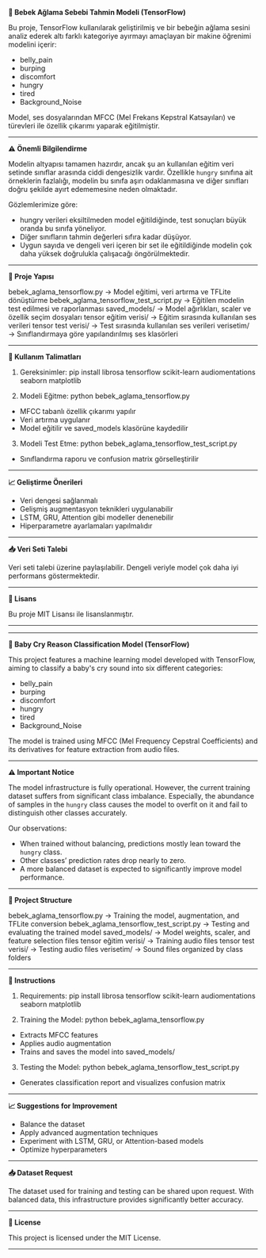 **👶 Bebek Ağlama Sebebi Tahmin Modeli (TensorFlow)**

Bu proje, TensorFlow kullanılarak geliştirilmiş ve bir bebeğin ağlama sesini analiz ederek altı farklı kategoriye ayırmayı amaçlayan bir makine öğrenimi modelini içerir:

* belly\_pain
* burping
* discomfort
* hungry
* tired
* Background\_Noise

Model, ses dosyalarından MFCC (Mel Frekans Kepstral Katsayıları) ve türevleri ile özellik çıkarımı yaparak eğitilmiştir.

---

**⚠️ Önemli Bilgilendirme**

Modelin altyapısı tamamen hazırdır, ancak şu an kullanılan eğitim veri setinde sınıflar arasında ciddi dengesizlik vardır. Özellikle `hungry` sınıfına ait örneklerin fazlalığı, modelin bu sınıfa aşırı odaklanmasına ve diğer sınıfları doğru şekilde ayırt edememesine neden olmaktadır.

Gözlemlerimize göre:

* hungry verileri eksiltilmeden model eğitildiğinde, test sonuçları büyük oranda bu sınıfa yöneliyor.
* Diğer sınıfların tahmin değerleri sıfıra kadar düşüyor.
* Uygun sayıda ve dengeli veri içeren bir set ile eğitildiğinde modelin çok daha yüksek doğrulukla çalışacağı öngörülmektedir.

---

**📂 Proje Yapısı**

bebek\_aglama\_tensorflow\.py → Model eğitimi, veri artırma ve TFLite dönüştürme
bebek\_aglama\_tensorflow\_test\_script.py → Eğitilen modelin test edilmesi ve raporlanması
saved\_models/ → Model ağırlıkları, scaler ve özellik seçim dosyaları
tensor eğitim verisi/ → Eğitim sırasında kullanılan ses verileri
tensor test verisi/ → Test sırasında kullanılan ses verileri
verisetim/ → Sınıflandırmaya göre yapılandırılmış ses klasörleri

---

**🚀 Kullanım Talimatları**

1. Gereksinimler:
   pip install librosa tensorflow scikit-learn audiomentations seaborn matplotlib

2. Modeli Eğitme:
   python bebek\_aglama\_tensorflow\.py

* MFCC tabanlı özellik çıkarımı yapılır
* Veri artırma uygulanır
* Model eğitilir ve saved\_models klasörüne kaydedilir

3. Modeli Test Etme:
   python bebek\_aglama\_tensorflow\_test\_script.py

* Sınıflandırma raporu ve confusion matrix görselleştirilir

---

**📈 Geliştirme Önerileri**

* Veri dengesi sağlanmalı
* Gelişmiş augmentasyon teknikleri uygulanabilir
* LSTM, GRU, Attention gibi modeller denenebilir
* Hiperparametre ayarlamaları yapılmalıdır

---

**📥 Veri Seti Talebi**

Veri seti talebi üzerine paylaşılabilir. Dengeli veriyle model çok daha iyi performans göstermektedir.

---

**📝 Lisans**

Bu proje MIT Lisansı ile lisanslanmıştır.

---

---

**👶 Baby Cry Reason Classification Model (TensorFlow)**

This project features a machine learning model developed with TensorFlow, aiming to classify a baby's cry sound into six different categories:

* belly\_pain
* burping
* discomfort
* hungry
* tired
* Background\_Noise

The model is trained using MFCC (Mel Frequency Cepstral Coefficients) and its derivatives for feature extraction from audio files.

---

**⚠️ Important Notice**

The model infrastructure is fully operational. However, the current training dataset suffers from significant class imbalance. Especially, the abundance of samples in the `hungry` class causes the model to overfit on it and fail to distinguish other classes accurately.

Our observations:

* When trained without balancing, predictions mostly lean toward the `hungry` class.
* Other classes’ prediction rates drop nearly to zero.
* A more balanced dataset is expected to significantly improve model performance.

---

**📂 Project Structure**

bebek\_aglama\_tensorflow\.py → Training the model, augmentation, and TFLite conversion
bebek\_aglama\_tensorflow\_test\_script.py → Testing and evaluating the trained model
saved\_models/ → Model weights, scaler, and feature selection files
tensor eğitim verisi/ → Training audio files
tensor test verisi/ → Testing audio files
verisetim/ → Sound files organized by class folders

---

**🚀 Instructions**

1. Requirements:
   pip install librosa tensorflow scikit-learn audiomentations seaborn matplotlib

2. Training the Model:
   python bebek\_aglama\_tensorflow\.py

* Extracts MFCC features
* Applies audio augmentation
* Trains and saves the model into saved\_models/

3. Testing the Model:
   python bebek\_aglama\_tensorflow\_test\_script.py

* Generates classification report and visualizes confusion matrix

---

**📈 Suggestions for Improvement**

* Balance the dataset
* Apply advanced augmentation techniques
* Experiment with LSTM, GRU, or Attention-based models
* Optimize hyperparameters

---

**📥 Dataset Request**

The dataset used for training and testing can be shared upon request. With balanced data, this infrastructure provides significantly better accuracy.

---

**📝 License**

This project is licensed under the MIT License.

---
